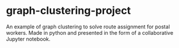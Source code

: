 # graph-clustering-project
An example of graph clustering to solve route assignment for postal workers. Made in python and presented in the form of a collaborative Jupyter notebook.

